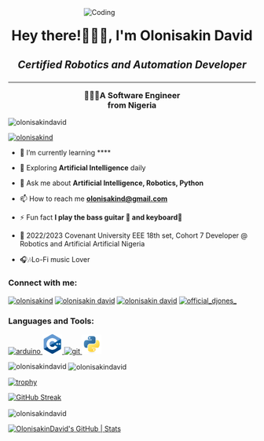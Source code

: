 <img align="right" alt="Coding" width="350" src="https://cdn.dribbble.com/users/1292677/screenshots/6139167/media/5387dc7e035b3efe9d94516044de66a4.gif" >
<h1 align="center">Hey there!🙋🏽‍♂️, I'm Olonisakin David</h1>
<h2 align="center"><em>Certified Robotics and Automation Developer</em>
<h3 align="center"><hr>🧑🏽‍💻A Software Engineer<br> from Nigeria</h3>

<p align="left"> <img src="https://komarev.com/ghpvc/?username=olonisakindavid&label=Profile%20views&color=0e75b6&style=flat" alt="olonisakindavid" /> </p>

<p align="left"> <a href="https://twitter.com/olonisakind" target="blank"><img src="https://img.shields.io/twitter/follow/olonisakind?logo=twitter&style=for-the-badge" alt="olonisakind" /></a> </p>

- 🔭 I’m currently learning ****

- 🌱 Exploring **Artificial Intelligence** daily

- 💬 Ask me about **Artificial Intelligence, Robotics, Python**

- 📫 How to reach me **olonisakind@gmail.com**

- ⚡ Fun fact **I play the bass guitar 🎸 and keyboard🎹**

- 🏫 2022/2023 Covenant University EEE 18th set, Cohort 7 Developer @ Robotics and Artificial Artificial Nigeria

- 🎧🎶Lo-Fi music Lover 

<h3 align="left">Connect with me:</h3>
<p align="left">
<a href="https://twitter.com/olonisakind" target="blank"><img align="center" src="https://raw.githubusercontent.com/rahuldkjain/github-profile-readme-generator/master/src/images/icons/Social/twitter.svg" alt="olonisakind" height="30" width="40" /></a>
<a href="https://linkedin.com/in/olonisakin david" target="blank"><img align="center" src="https://raw.githubusercontent.com/rahuldkjain/github-profile-readme-generator/master/src/images/icons/Social/linked-in-alt.svg" alt="olonisakin david" height="30" width="40" /></a>
<a href="https://stackoverflow.com/users/olonisakin david" target="blank"><img align="center" src="https://raw.githubusercontent.com/rahuldkjain/github-profile-readme-generator/master/src/images/icons/Social/stack-overflow.svg" alt="olonisakin david" height="30" width="40" /></a>
<a href="https://instagram.com/official_djones_" target="blank"><img align="center" src="https://raw.githubusercontent.com/rahuldkjain/github-profile-readme-generator/master/src/images/icons/Social/instagram.svg" alt="official_djones_" height="30" width="40" /></a>
</p>

<h3 align="left">Languages and Tools:</h3>
<p align="left"> <a href="https://www.arduino.cc/" target="_blank" rel="noreferrer"> <img src="https://cdn.worldvectorlogo.com/logos/arduino-1.svg" alt="arduino" width="40" height="40"/> </a><a href="https://www.w3schools.com/cpp/" target="_blank" rel="noreferrer"> <img src="https://raw.githubusercontent.com/devicons/devicon/master/icons/cplusplus/cplusplus-original.svg" alt="cplusplus" width="40" height="40"/> <a href="https://git-scm.com/" target="_blank" rel="noreferrer"> <img src="https://www.vectorlogo.zone/logos/git-scm/git-scm-icon.svg" alt="git" width="40" height="40"/> </a> <a href="https://www.python.org" target="_blank" rel="noreferrer"> <img src="https://raw.githubusercontent.com/devicons/devicon/master/icons/python/python-original.svg" alt="python" width="40" height="40"/> </a> </p>

<p><img align="left" src="https://github-readme-stats.vercel.app/api/top-langs?username=olonisakindavid&show_icons=true&locale=en&layout=compact" alt="olonisakindavid" /></p>

<p>&nbsp;<img align="center" src="https://github-readme-stats.vercel.app/api?username=olonisakindavid&show_icons=true&locale=en" alt="olonisakindavid" /></p>

[![trophy](https://github-profile-trophy.vercel.app/?username=olonisakindavid&theme=onedark)](https://github.com/ryo-ma/github-profile-trophy)

<a href="https://git.io/streak-stats"><img src="https://github-readme-streak-stats.herokuapp.com?user=olonisakindavid&theme=buefy" alt="GitHub Streak" /></a>

<p><img align="center" src="https://github-readme-streak-stats.herokuapp.com/?user=olonisakindavid&" alt="olonisakindavid" /></p>

[![OlonisakinDavid's GitHub | Stats](https://stats.quine.sh/OlonisakinDavid/github?theme=dark)](https://quine.sh?utm_source=widgets&utm_campaign=OlonisakinDavid)

